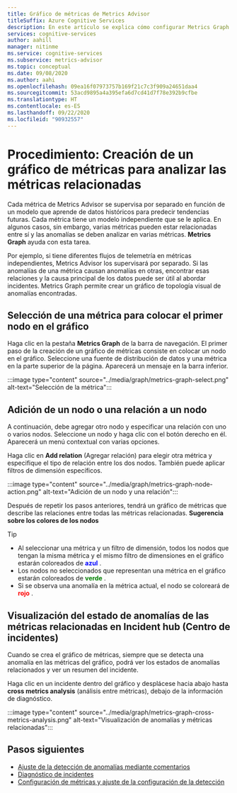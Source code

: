```yaml
---
title: Gráfico de métricas de Metrics Advisor
titleSuffix: Azure Cognitive Services
description: En este artículo se explica cómo configurar Metrics Graph y visualizar las anomalías relacionadas en los datos.
services: cognitive-services
author: aahill
manager: nitinme
ms.service: cognitive-services
ms.subservice: metrics-advisor
ms.topic: conceptual
ms.date: 09/08/2020
ms.author: aahi
ms.openlocfilehash: 09ea16f07973757b169f21c7c3f909a24651daa4
ms.sourcegitcommit: 53acd9895a4a395efa6d7cd41d7f78e392b9cfbe
ms.translationtype: HT
ms.contentlocale: es-ES
ms.lasthandoff: 09/22/2020
ms.locfileid: "90932557"
---
```

# <a name="how-to-build-a-metrics-graph-to-analyze-related-metrics"></a>Procedimiento: Creación de un gráfico de métricas para analizar las métricas relacionadas

Cada métrica de Metrics Advisor se supervisa por separado en función de un modelo que aprende de datos históricos para predecir tendencias futuras. Cada métrica tiene un modelo independiente que se le aplica. En algunos casos, sin embargo, varias métricas pueden estar relacionadas entre sí y las anomalías se deben analizar en varias métricas. **Metrics Graph** ayuda con esta tarea. 

Por ejemplo, si tiene diferentes flujos de telemetría en métricas independientes, Metrics Advisor los supervisará por separado. Si las anomalías de una métrica causan anomalías en otras, encontrar esas relaciones y la causa principal de los datos puede ser útil al abordar incidentes. Metrics Graph permite crear un gráfico de topología visual de anomalías encontradas. 

## <a name="select-a-metric-to-put-the-first-node-to-the-graph"></a>Selección de una métrica para colocar el primer nodo en el gráfico

Haga clic en la pestaña **Metrics Graph** de la barra de navegación. El primer paso de la creación de un gráfico de métricas consiste en colocar un nodo en el gráfico. Seleccione una fuente de distribución de datos y una métrica en la parte superior de la página. Aparecerá un mensaje en la barra inferior. 

:::image type="content" source="../media/graph/metrics-graph-select.png" alt-text="Selección de la métrica":::

## <a name="add-a-noderelation-on-existing-node"></a>Adición de un nodo o una relación a un nodo

A continuación, debe agregar otro nodo y especificar una relación con uno o varios nodos. Seleccione un nodo y haga clic con el botón derecho en él. Aparecerá un menú contextual con varias opciones. 

Haga clic en **Add relation** (Agregar relación) para elegir otra métrica y especifique el tipo de relación entre los dos nodos. También puede aplicar filtros de dimensión específicos. 

:::image type="content" source="../media/graph/metrics-graph-node-action.png" alt-text="Adición de un nodo y una relación":::

Después de repetir los pasos anteriores, tendrá un gráfico de métricas que describe las relaciones entre todas las métricas relacionadas.
**Sugerencia sobre los colores de los nodos**
> [!TIP]
> - Al seleccionar una métrica y un filtro de dimensión, todos los nodos que tengan la misma métrica y el mismo filtro de dimensiones en el gráfico estarán coloreados de **<font color=blue>azul</font>** .
> - Los nodos no seleccionados que representan una métrica en el gráfico estarán coloreados de **<font color=green>verde</font>** .
> - Si se observa una anomalía en la métrica actual, el nodo se coloreará de **<font color=red>rojo</font>** .

## <a name="view-related-metrics-anomaly-status-in-incident-hub"></a>Visualización del estado de anomalías de las métricas relacionadas en Incident hub (Centro de incidentes)

Cuando se crea el gráfico de métricas, siempre que se detecta una anomalía en las métricas del gráfico, podrá ver los estados de anomalías relacionados y ver un resumen del incidente. 

Haga clic en un incidente dentro del gráfico y desplácese hacia abajo hasta **cross metrics analysis** (análisis entre métricas), debajo de la información de diagnóstico.

:::image type="content" source="../media/graph/metrics-graph-cross-metrics-analysis.png" alt-text="Visualización de anomalías y métricas relacionadas":::

## <a name="next-steps"></a>Pasos siguientes

- [Ajuste de la detección de anomalías mediante comentarios](anomaly-feedback.md)
- [Diagnóstico de incidentes](diagnose-incident.md)
- [Configuración de métricas y ajuste de la configuración de la detección](configure-metrics.md)
